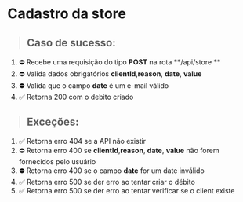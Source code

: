 # Cadastro da store

> ## Caso de sucesso:
1. ⛔ Recebe uma requisição do tipo **POST** na rota **/api/store **
2. ⛔ Valida dados obrigatórios **clientId**,**reason**, **date**, **value**
3. ⛔ Valida que o campo **date** é um e-mail válido
4. ✅ Retorna 200 com o debito criado

> ## Exceções:
1. ✅ Retorna erro 404 se a API não existir
1. ⛔ Retorna erro 400 se **clientId**,**reason**, **date**, **value** não forem fornecidos pelo usuário
1. ⛔ Retorna erro 400 se o campo **date** for um date inválido
1. ✅ Retorna erro 500 se der erro ao tentar criar o débito
1. ✅ Retorna erro 500 se der erro ao tentar verificar se o client existe